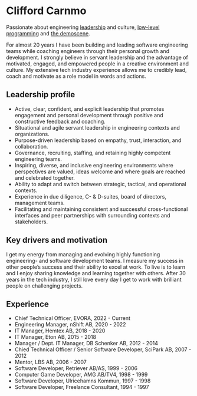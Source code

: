 # Clifford Carnmo
Passionate about engineering [leadership](https://en.wikipedia.org/wiki/Servant_leadership) and culture, [low-level programming](https://en.wikipedia.org/wiki/Assembly_language) and [the demoscene](https://en.wikipedia.org/wiki/Demoscene).

For almost 20 years I have been building and leading software engineering teams while coaching engineers through their personal growth and development. I strongly believe in servant leadership and the advantage of motivated, engaged, and empowered people in a creative environment and culture. My extensive tech industry experience allows me to credibly lead, coach and motivate as a role model in words and actions.

## Leadership profile
* Active, clear, confident, and explicit leadership that promotes engagement and personal development through positive and constructive feedback and coaching.
* Situational and agile servant leadership in engineering contexts and organizations.
* Purpose-driven leadership based on empathy, trust, interaction, and collaboration.
* Governance, recruiting, staffing, and retaining highly competent engineering teams.
* Inspiring, diverse, and inclusive engineering environments where perspectives are valued, ideas welcome and where goals are reached and celebrated together.
* Ability to adapt and switch between strategic, tactical, and operational contexts.
* Experience in due diligence, C- & D-suites, board of directors, management teams.
* Facilitating and maintaining consistent and successful cross-functional interfaces and peer partnerships with surrounding contexts and stakeholders.

## Key drivers and motivation
I get my energy from managing and evolving highly functioning engineering- and software development teams. I measure my success in other people’s success and their ability to excel at work. To live is to learn and I enjoy sharing knowledge and learning together with others. After 30 years in the tech industry, I still love every day I get to work with brilliant people on challenging projects.

## Experience
* Chief Technical Officer, EVORA, 2022 - Current
* Engineering Manager, nShift AB, 2020 - 2022
* IT Manager, Hemtex AB, 2018 - 2020
* IT Manager, Eton AB, 2015 - 2018
* Manager / Dept. IT Manager, DB Schenker AB, 2012 - 2014
* Chied Technical Officer / Senior Software Developer, SciPark AB, 2007 - 2012
* Mentor, LBS AB, 2006 - 2007
* Software Developer, Retriever AB/AS, 1999 - 2006
* Computer Game Developer, AMG AB/TV4, 1998 - 1999
* Software Developer, Ulricehamns Kommun, 1997 - 1998
* Software Developer, Freelance Consultant, 1994 - 1997
